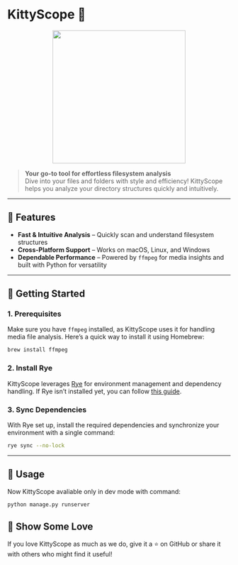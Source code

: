 # KittyScope 🐾

<div style="text-align: center">
    <img src="./src/kittyscope/assets/icons/app_icon.png" width=300>
</div>

> **Your go-to tool for effortless filesystem analysis**  
> Dive into your files and folders with style and efficiency! KittyScope helps you analyze your directory structures quickly and intuitively.

---

## 🌟 Features

- **Fast & Intuitive Analysis** – Quickly scan and understand filesystem structures
- **Cross-Platform Support** – Works on macOS, Linux, and Windows
- **Dependable Performance** – Powered by `ffmpeg` for media insights and built with Python for versatility

---

## 🚀 Getting Started

### 1. Prerequisites

Make sure you have `ffmpeg` installed, as KittyScope uses it for handling media file analysis. Here’s a quick way to install it using Homebrew:

```bash
brew install ffmpeg
```

### 2. Install Rye

KittyScope leverages [Rye](https://rye.astral.sh/guide/installation/) for environment management and dependency handling. If Rye isn’t installed yet, you can follow [this guide](https://rye.astral.sh/guide/installation/).

### 3. Sync Dependencies

With Rye set up, install the required dependencies and synchronize your environment with a single command:

```bash
rye sync --no-lock
```

---

## 🔧 Usage

Now KittyScope avaliable only in dev mode with command:

```bash
python manage.py runserver
```

## 🐾 Show Some Love

If you love KittyScope as much as we do, give it a ⭐ on GitHub or share it with others who might find it useful!
